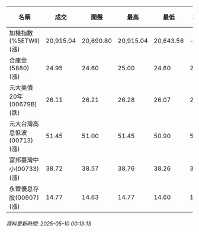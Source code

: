 | 名稱 | 成交 | 開盤 | 最高 | 最低 | 均價 | 成交金額(億) | 昨收 | 漲跌幅 | 漲跌 | 總量 | 昨量 | 振幅 |
| -------- | -------- | -------- | -------- |-------- | -------- | -------- |-------- |-------- |-------- | -------- | -------- |-------- |
|加權指數(%5ETWII) (漲)|20,915.04|20,690.80|20,915.04|20,643.56|-|2,944.30|20,543.40|1.81%|371.64|5,258,908|0|1.32%|
|合庫金(5880) (漲)|24.95|24.60|25.00|24.60|24.87|2.62|24.70|1.01%|0.25|10,539|6,609|1.62%|
|元大美債20年(00679B) (跌)|26.11|26.21|26.28|26.07|26.18|17.21|26.34|0.87%|0.23|65,758|45,574|0.80%|
|元大台灣高息低波(00713) (漲)|51.45|51.00|51.45|50.90|51.16|4.46|51.00|0.88%|0.45|8,715|8,761|1.08%|
|富邦臺灣中小(00733) (漲)|38.72|38.57|38.76|38.26|38.60|0.255|38.40|0.83%|0.32|660|844|1.30%|
|永豐優息存股(00907) (漲)|14.77|14.63|14.77|14.60|14.69|0.129|14.63|0.96%|0.14|877|622|1.16%|
###### 資料更新時間: 2025-05-10 00:13:13
